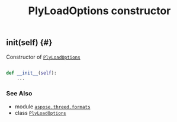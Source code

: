 ﻿---
title: PlyLoadOptions constructor
second_title: Aspose.3D for Python via .NET API References
description: 
type: docs
weight: 10
url: /python-net/aspose.threed.formats/plyloadoptions/__init__/
is_root: false
---

## __init__(self) {#}

Constructor of [`PlyLoadOptions`](/3d/python-net/aspose.threed.formats/plyloadoptions)



```python

def __init__(self):
    ...
```





### See Also
* module [`aspose.threed.formats`](../../)
* class [`PlyLoadOptions`](/3d/python-net/aspose.threed.formats/plyloadoptions)
